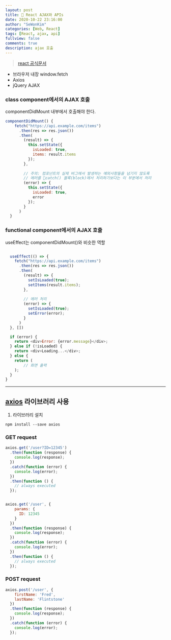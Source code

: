 ```yaml
---
layout: post
title: 🤖 React AJAX와 APIs
date: 2020-10-22 23:16:00
author: "SeWonKim"
categories: [Web, React]
tags: [React, ajax, api]
fullview: false
comments: true
description: ajax 호출
---
```


> [react 공식문서](https://ko.reactjs.org/docs/faq-ajax.html#how-can-i-make-an-ajax-call)

- 브라우저 내장 window.fetch
- Axios
- jQuery AJAX

### class component에서의 AJAX 호출

componentDidMount 내부에서 호출해야 한다.
```javascript
componentDidMount() {
    fetch("https://api.example.com/items")
      .then(res => res.json())
      .then(
        (result) => {
          this.setState({
            isLoaded: true,
            items: result.items
          });
        },
        
        // 주의: 컴포넌트의 실제 버그에서 발생하는 예외사항들을 넘기지 않도록 
        // 에러를 catch() 블록(block)에서 처리하기보다는 이 부분에서 처리
        (error) => {
          this.setState({
            isLoaded: true,
            error
          });
        }
      )
  }
```

### functional component에서의 AJAX 호출

useEffect는 componentDidMount()와 비슷한 역할
```javascript

  useEffect(() => {
    fetch("https://api.example.com/items")
      .then(res => res.json())
      .then(
        (result) => {
          setIsLoaded(true);
          setItems(result.items);
        },
        
        // 에러 처리
        (error) => {
          setIsLoaded(true);
          setError(error);
        }
      )
  }, [])

  if (error) {
    return <div>Error: {error.message}</div>;
  } else if (!isLoaded) {
    return <div>Loading...</div>;
  } else {
    return ( 
        // 화면 출력
    );
  }
}
```

---

## [axios](https://github.com/axios/axios) 라이브러리 사용

1. 라이브러리 설치

`npm install --save axios`


### GET request
```javascript
axios.get('/user?ID=12345')
  .then(function (response) {
    console.log(response);
  })
  .catch(function (error) {
    console.log(error);
  })
  .then(function () {
    // always executed
  });


axios.get('/user', {
    params: {
      ID: 12345
    }
  })
  .then(function (response) {
    console.log(response);
  })
  .catch(function (error) {
    console.log(error);
  })
  .then(function () {
    // always executed
  });  
```

### POST request
```javascript
axios.post('/user', {
    firstName: 'Fred',
    lastName: 'Flintstone'
  })
  .then(function (response) {
    console.log(response);
  })
  .catch(function (error) {
    console.log(error);
  });
```
